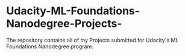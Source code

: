 # Udacity-ML-Foundations-Nanodegree-Projects-
The repository contains all of my Projects submitted for Udacity's ML Foundations Nanodegree program.
